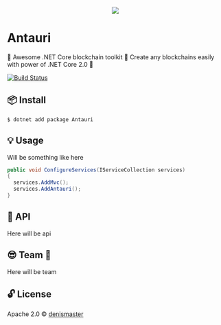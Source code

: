 <p align="center">
  <img src="https://github.com/denismaster/antauri/blob/master/logo.png?raw=true"/>
</p>
 
# Antauri
:wrench: Awesome .NET Core blockchain toolkit :nut_and_bolt: Create any blockchains easily with power of .NET Core 2.0 :muscle:

[![Build Status](https://travis-ci.org/denismaster/antauri.svg?branch=master)](https://travis-ci.org/denismaster/antauri)

## :package: Install

```
$ dotnet add package Antauri
```

## :bulb: Usage

Will be something like here

```csharp
public void ConfigureServices(IServiceCollection services)
{
  services.AddMvc();
  services.AddAntauri();
}
```

## :book: API

Here will be api

## :sunglasses: Team :beers:

Here will be team

## :unlock: License
Apache 2.0 © [denismaster](https://denismaster.github.io)



